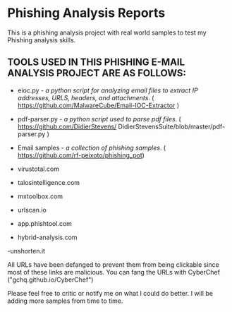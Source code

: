# Phishing Analysis Reports
This is a phishing analysis project with real world samples to test my Phishing analysis skills.



## TOOLS USED IN THIS PHISHING E-MAIL ANALYSIS PROJECT ARE AS FOLLOWS:
- eioc.py   - *a python script for analyzing email files to extract IP addresses, URLS, headers, and attachments*.
( https://github.com/MalwareCube/Email-IOC-Extractor )

- pdf-parser.py  -  *a python script used to parse pdf files*. ( https://github.com/DidierStevens/ DidierStevensSuite/blob/master/pdf-parser.py )

- Email samples -  *a collection of phishing samples*. ( https://github.com/rf-peixoto/phishing_pot)

- virustotal.com

- talosintelligence.com

- mxtoolbox.com

- urlscan.io

- app.phishtool.com

- hybrid-analysis.com

-unshorten.it

All URLs have been defanged to prevent them from being clickable since most of these links are malicious.
You can fang the URLs with CyberChef ("gchq.github.io/CyberChef")

Please feel free to critic or notify me on what I could do better.
I will be adding more samples from time to time.
